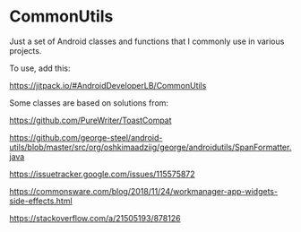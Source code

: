 # CommonUtils
Just a set of Android classes and functions that I commonly use in various projects.

To use, add this:

https://jitpack.io/#AndroidDeveloperLB/CommonUtils

Some classes are based on solutions from:

https://github.com/PureWriter/ToastCompat

https://github.com/george-steel/android-utils/blob/master/src/org/oshkimaadziig/george/androidutils/SpanFormatter.java

https://issuetracker.google.com/issues/115575872 

https://commonsware.com/blog/2018/11/24/workmanager-app-widgets-side-effects.html

https://stackoverflow.com/a/21505193/878126
